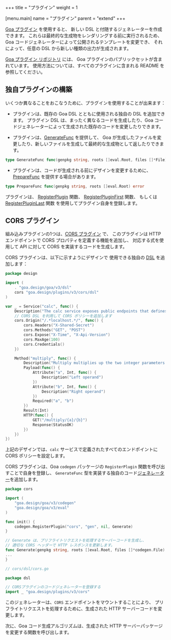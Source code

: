 +++
title = "プラグイン"
weight = 1

[menu.main]
name = "プラグイン"
parent = "extend"
+++

[Goa プラグイン](https://pkg.go.dev/github.com/goadesign/plugins) を使用すると、
新しい DSL と付随するジェネレーターを作成できます。
これらは最終的な生成物をレンダリングする前に実行されるため、
Goa コードジェネレーターによって公開されるテンプレートを変更でき、
それによって、任意の DSL から新しい種類の出力が生成されます。

[Goa プラグイン リポジトリ](https://github.com/goadesign/plugins) には、
Goa プラグインのパブリックセットが含まれています。
使用方法については、すべてのプラグインに含まれる README を参照してください。

## 独自プラグインの構築

いくつか異なることをおこなうために、プラグインを使用することが出来ます：

* プラグインは、既存の Goa DSL とともに使用される独自の DSL を追加できます。
  プラグイン DSL は、まったく異なるコードを生成したり、Goa コードジェネレーターによって生成された既存のコードを変更したりできます。

* プラグインは、[GenerateFunc](https://pkg.go.dev/goa.design/goa/v3/codegen#GenerateFunc) を提供して、
  Goa が生成したファイルを変更したり、新しいファイルを生成して最終的な生成物として返したりできます。

```go
type GenerateFunc func(genpkg string, roots []eval.Root, files []*File) ([]*File, error)
```

* プラグインは、コードが生成される前にデザインを変更するために、
  [PrepareFunc](https://pkg.go.dev/goa.design/goa/v3/codegen#PrepareFunc) を提供する場合があります。

```go
type PrepareFunc func(genpkg string, roots []eval.Root) error
```

プラグインは、
[RegisterPlugin](https://pkg.go.dev/goa.design/goa/v3/codegen#RegisterPlugin) 関数、
[RegisterPluginFirst](https://pkg.go.dev/goa.design/goa/v3/codegen#RegisterPluginFirst) 関数、
もしくは
[RegisterPluginLast](https://pkg.go.dev/goa.design/goa/v3/codegen#RegisterPlugin) 関数
を使用してプラグイン自身を登録します。

## CORS プラグイン

組み込みプラグインの1つは、[CORS プラグイン](https://github.com/goadesign/plugins/tree/master/cors) で、
このプラグインは HTTP エンドポイントで CORS プロパティを定義する機能を追加し、
対応する式を使用して API に対して CORS を実装するコードを生成します。

CORS プラグインは、以下に示すようにデザインで
使用できる独自の [DSL](https://pkg.go.dev/github.com/goadesign/plugins/cors/dsl) を追加します：

```go
package design

import (
	. "goa.design/goa/v3/dsl"
	cors "goa.design/plugins/v3/cors/dsl"
)

var _ = Service("calc", func() {
	Description("The calc service exposes public endpoints that defines CORS policy.")
	// CORS DSL を利用して CORS ポリシーを追加します
	cors.Origin("/.*localhost.*/", func() {
		cors.Headers("X-Shared-Secret")
		cors.Methods("GET", "POST")
		cors.Expose("X-Time", "X-Api-Version")
		cors.MaxAge(100)
		cors.Credentials()
	})

	Method("multiply", func() {
		Description("Multiply multiplies up the two integer parameters and returns the results.")
		Payload(func() {
			Attribute("a", Int, func() {
				Description("Left operand")
			})
			Attribute("b", Int, func() {
				Description("Right operand")
			})
			Required("a", "b")
		})
		Result(Int)
		HTTP(func() {
			GET("/multiply/{a}/{b}")
			Response(StatusOK)
		})
	})
})
```

上記のデザインでは、`calc` サービスで定義されたすべてのエンドポイントに CORS ポリシーを設定します。

CORS プラグインは、Goa `codegen` パッケージの `RegisterPlugin` 関数を呼び出すことで自身を登録し、
`GenerateFunc` 型を実装する独自のコード[ジェネレーター](https://pkg.go.dev/github.com/goadesign/plugins/cors#Generate)を追加します。

```go
package cors

import (
	"goa.design/goa/v3/codegen"
	"goa.design/goa/v3/eval"
)

func init() {
	codegen.RegisterPlugin("cors", "gen", nil, Generate)
}

// Generate は、プリフライトリクエストを処理するサーバーコードを生成し、
// 適切な CORS ヘッダーで HTTP レスポンスを更新します。
func Generate(genpkg string, roots []eval.Root, files []*codegen.File) ([]*codegen.File, error) {
...
}
```
```go
// cors/dsl/cors.go

package dsl

// CORSプラグインのコードジェネレーターを登録する
import _ "goa.design/plugins/v3/cors"
```

このジェネレーターは、`CORS` エンドポイントをマウントすることにより、
プリフライトリクエストを処理するために、生成された HTTP サーバーコードを変更します。

次に、Goa コード生成アルゴリズムは、生成された HTTP サーバーパッケージを変更する関数を呼び出します。
